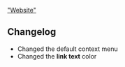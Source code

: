 <a href="https://yssf8.github.io/Gadfrey-Ultimate/">"Website"</a>

## Changelog
* Changed the default context menu
* Changed the **link text** color

